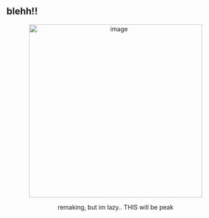 ## blehh!!
 </p>
<p align="center">
<img width="400" height="400" alt="image" src="https://github.com/user-attachments/assets/196a47fd-54d5-4f78-8498-151f91f2fdcb" />
 </p>
<p align="center">
remaking, but im lazy.. THIS will be peak







